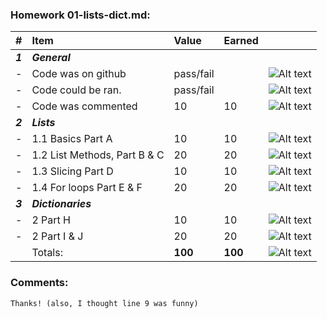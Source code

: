 ### Homework 01-lists-dict.md:
| #       | Item                                                       | Value       | Earned   |                |
|:--------|:-----------------------------------------------------------|:------------|:---------|:---------------|
| ***1*** | ***General***                                              |             |          |                |
| -       | Code was on github                                         | pass/fail   |          | ![Alt text][1] |
| -       | Code could be ran.                                         | pass/fail   |          | ![Alt text][1] |
| -       | Code was commented                                         |    10       |    10    | ![Alt text][1] |
| ***2*** | ***Lists***                                                |             |          |                |
| -       | 1.1 Basics Part A 			                               |    10       |    10    | ![Alt text][1] |
| -       | 1.2 List Methods, Part  B & C                              |    20       |    20    | ![Alt text][1] |
| -       | 1.3 Slicing Part D                                         |    10       |    10    | ![Alt text][1] |
| -       | 1.4 For loops Part E & F                                   |    20       |    20    | ![Alt text][1] |
| ***3*** | ***Dictionaries***                                         |             |          |                |
| -       | 2 Part H			                                         |    10       |    10    | ![Alt text][1] |
| -       | 2 Part I & J                                               |    20       |    20    | ![Alt text][1] |
|         | Totals:                                                    | **100**     |  **100** | ![Alt text][1] |

### Comments:
```
Thanks! (also, I thought line 9 was funny) 
```

[1]: http://f.cl.ly/items/3E231i211n2E042B1U3K/right.png  "Correct"
[2]: http://f.cl.ly/items/2X473C1Q1F2x3S1E4231/wrong.gif  "Incorrect"
[3]: http://f.cl.ly/items/1A0d2Q1J1N1u0C3g0C1s/null.gif  "Errors"